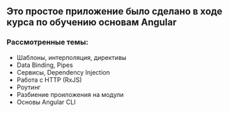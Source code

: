 ## Это простое приложение было сделано в ходе курса по обучению основам Angular

### Рассмотренные темы:

<ul>
<li>Шаблоны, интерполяция, директивы</li>
<li>Data Binding, Pipes</li>
<li>Сервисы, Dependency Injection</li>
<li>Работа с HTTP (RxJS)</li>
<li>Роутинг</li>
<li>Разбиение проиложения на модули</li>
<li>Основы Angular CLI</li>
</ul>

